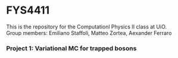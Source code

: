 # FYS4411
This is the repository for the Computationl Physics II class at UiO.  
Group members: Emiliano Staffoli, Matteo Zortea, Aexander Ferraro  

### Project 1: Variational MC for trapped bosons
